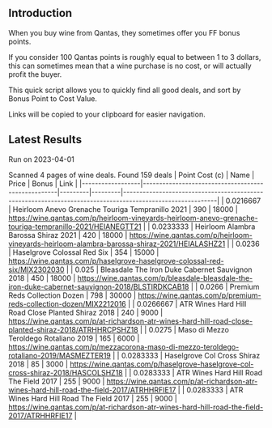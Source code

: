 ## Introduction

When you buy wine from Qantas, they sometimes offer you FF bonus points. 

If you consider 100 Qantas points is roughly equal to between 1 to 3 dollars, this can sometimes mean that a wine purchase is no cost, or will actually profit the buyer.

This quick script allows you to quickly find all good deals, and sort by Bonus Point to Cost Value.

Links will be copied to your clipboard for easier navigation.

## Latest Results

Run on 2023-04-01

Scanned 4 pages of wine deals.
Found 159 deals
|   Point Cost (c) | Name                                               |   Price |   Bonus | Link                                                                                                      |
|------------------|----------------------------------------------------|---------|---------|-----------------------------------------------------------------------------------------------------------|
|        0.0216667 | Heirloom Anevo Grenache Touriga Tempranillo 2021   |     390 |   18000 | https://wine.qantas.com/p/heirloom-vineyards-heirloom-anevo-grenache-touriga-tempranillo-2021/HEIANEGTT21 |
|        0.0233333 | Heirloom Alambra Barossa Shiraz 2021               |     420 |   18000 | https://wine.qantas.com/p/heirloom-vineyards-heirloom-alambra-barossa-shiraz-2021/HEIALASHZ21             |
|        0.0236    | Haselgrove Colossal Red Six                        |     354 |   15000 | https://wine.qantas.com/p/haselgrove-haselgrove-colossal-red-six/MIX2302030                               |
|        0.025     | Bleasdale The Iron Duke Cabernet Sauvignon 2018    |     450 |   18000 | https://wine.qantas.com/p/bleasdale-bleasdale-the-iron-duke-cabernet-sauvignon-2018/BLSTIRDKCAB18         |
|        0.0266    | Premium Reds Collection Dozen                      |     798 |   30000 | https://wine.qantas.com/p/premium-reds-collection-dozen/MIX2212016                                        |
|        0.0266667 | ATR Wines Hard Hill Road Close Planted Shiraz 2018 |     240 |    9000 | https://wine.qantas.com/p/at-richardson-atr-wines-hard-hill-road-close-planted-shiraz-2018/ATRHHRCPSHZ18  |
|        0.0275    | Maso di Mezzo Teroldego Rotaliano 2019             |     165 |    6000 | https://wine.qantas.com/p/mezzacorona-maso-di-mezzo-teroldego-rotaliano-2019/MASMEZTER19                  |
|        0.0283333 | Haselgrove Col Cross Shiraz 2018                   |      85 |    3000 | https://wine.qantas.com/p/haselgrove-haselgrove-col-cross-shiraz-2018/HASCOLSHZ18                         |
|        0.0283333 | ATR Wines Hard Hill Road The Field 2017            |     255 |    9000 | https://wine.qantas.com/p/at-richardson-atr-wines-hard-hill-road-the-field-2017/ATRHHRFIE17               |
|        0.0283333 | ATR Wines Hard Hill Road The Field 2017            |     255 |    9000 | https://wine.qantas.com/p/at-richardson-atr-wines-hard-hill-road-the-field-2017/ATRHHRFIE17               |

